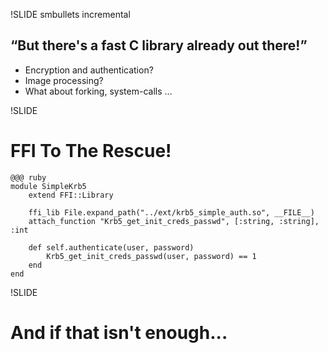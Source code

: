 !SLIDE smbullets incremental
## “But there's a fast C library already out there!”
* Encryption and authentication?
* Image processing?
* What about forking, system-calls …

!SLIDE
# FFI To The Rescue!
	@@@ ruby
	module SimpleKrb5
		extend FFI::Library
		
		ffi_lib File.expand_path("../ext/krb5_simple_auth.so", __FILE__)
		attach_function "Krb5_get_init_creds_passwd", [:string, :string], :int
		
		def self.authenticate(user, password)
			Krb5_get_init_creds_passwd(user, password) == 1
		end
	end
	
!SLIDE
# And if that isn't enough...